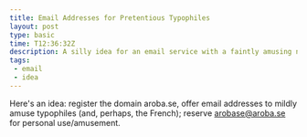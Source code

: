 ```yaml
---
title: Email Addresses for Pretentious Typophiles
layout: post
type: basic
time: T12:36:32Z
description: A silly idea for an email service with a faintly amusing name. 
tags: 
 - email
 - idea
---
```


Here's an idea: register the domain aroba.se, offer email addresses to mildly amuse typophiles (and, perhaps, the French); reserve arobase@aroba.se for personal use/amusement.